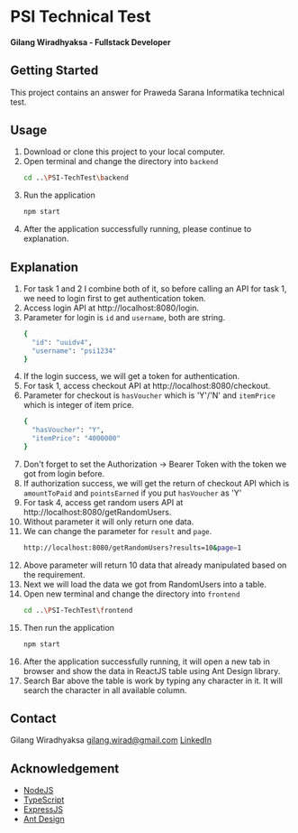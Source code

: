 # PSI Technical Test
#### Gilang Wiradhyaksa - Fullstack Developer

<!-- GETTING STARTED -->
## Getting Started

This project contains an answer for Praweda Sarana Informatika technical test.

## Usage

1. Download or clone this project to your local computer.
2. Open terminal and change the directory into `backend`
   ```sh
   cd ..\PSI-TechTest\backend
   ```
3. Run the application
   ```sh
   npm start
   ```
4. After the application successfully running, please continue to explanation.

## Explanation

1. For task 1 and 2 I combine both of it, so before calling an API for task 1, we need to login first to get authentication token.
2. Access login API at http://localhost:8080/login.
3. Parameter for login is `id` and `username`, both are string.
    ```sh
    {
      "id": "uuidv4",
      "username": "psi1234"
    }
    ```
4. If the login success, we will get a token for authentication.
5. For task 1, access checkout API at http://localhost:8080/checkout.
6. Parameter for checkout is `hasVoucher` which is 'Y'/'N' and `itemPrice` which is integer of item price.
    ```sh
    {
      "hasVoucher": "Y",
      "itemPrice": "4000000"
    }
    ```
7. Don't forget to set the Authorization -> Bearer Token with the token we got from login before.
8. If authorization success, we will get the return of checkout API which is `amountToPaid` and `pointsEarned` if you put `hasVoucher` as 'Y'
9. For task 4, access get random users API at http://localhost:8080/getRandomUsers.
10. Without parameter it will only return one data.
11. We can change the parameter for `result` and `page`.
    ```sh
    http://localhost:8080/getRandomUsers?results=10&page=1
    ```
12. Above parameter will return 10 data that already manipulated based on the requirement.
13. Next we will load the data we got from RandomUsers into a table.
14. Open new terminal and change the directory into `frontend`
    ```sh
    cd ..\PSI-TechTest\frontend
    ```
15. Then run the application
    ```sh
    npm start
    ```
16. After the application successfully running, it will open a new tab in browser and show the data in ReactJS table using Ant Design library.
17. Search Bar above the table is work by typing any character in it. It will search the character in all available column.

## Contact
Gilang Wiradhyaksa
gilang.wirad@gmail.com
[LinkedIn](https://www.linkedin.com/in/gilangwiradhyaksa/)

## Acknowledgement
- [NodeJS](https://nodejs.org/en)
- [TypeScript](https://www.typescriptlang.org/)
- [ExpressJS](https://expressjs.com/)
- [Ant Design](https://ant.design/)